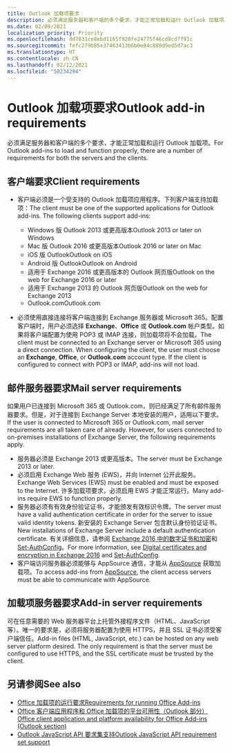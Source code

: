 ```yaml
---
title: Outlook 加载项要求
description: 必须满足服务器和客户端的多个要求，才能正常加载和运行 Outlook 加载项。
ms.date: 02/09/2021
localization_priority: Priority
ms.openlocfilehash: dd7831ce8ebd1165f920fe24775f46cd8cd7f91c
ms.sourcegitcommit: fefc279b85e37463413b6b0e84c880d9ed5d7ac3
ms.translationtype: HT
ms.contentlocale: zh-CN
ms.lasthandoff: 02/12/2021
ms.locfileid: "50234294"
---
```

# <a name="outlook-add-in-requirements"></a><span data-ttu-id="23af2-103">Outlook 加载项要求</span><span class="sxs-lookup"><span data-stu-id="23af2-103">Outlook add-in requirements</span></span>

<span data-ttu-id="23af2-104">必须满足服务器和客户端的多个要求，才能正常加载和运行 Outlook 加载项。</span><span class="sxs-lookup"><span data-stu-id="23af2-104">For Outlook add-ins to load and function properly, there are a number of requirements for both the servers and the clients.</span></span>

## <a name="client-requirements"></a><span data-ttu-id="23af2-105">客户端要求</span><span class="sxs-lookup"><span data-stu-id="23af2-105">Client requirements</span></span>

- <span data-ttu-id="23af2-106">客户端必须是一个受支持的 Outlook 加载项应用程序。下列客户端支持加载项：</span><span class="sxs-lookup"><span data-stu-id="23af2-106">The client must be one of the supported applications for Outlook add-ins. The following clients support add-ins:</span></span>

   - <span data-ttu-id="23af2-107">Windows 版 Outlook 2013 或更高版本</span><span class="sxs-lookup"><span data-stu-id="23af2-107">Outlook 2013 or later on Windows</span></span>
   - <span data-ttu-id="23af2-108">Mac 版 Outlook 2016 或更高版本</span><span class="sxs-lookup"><span data-stu-id="23af2-108">Outlook 2016 or later on Mac</span></span>
   - <span data-ttu-id="23af2-109">iOS 版 Outlook</span><span class="sxs-lookup"><span data-stu-id="23af2-109">Outlook on iOS</span></span>
   - <span data-ttu-id="23af2-110">Android 版 Outlook</span><span class="sxs-lookup"><span data-stu-id="23af2-110">Outlook on Android</span></span>
   - <span data-ttu-id="23af2-111">适用于 Exchange 2016 或更高版本的 Outlook 网页版</span><span class="sxs-lookup"><span data-stu-id="23af2-111">Outlook on the web for Exchange 2016 or later</span></span>
   - <span data-ttu-id="23af2-112">适用于 Exchange 2013 的 Outlook 网页版</span><span class="sxs-lookup"><span data-stu-id="23af2-112">Outlook on the web for Exchange 2013</span></span>
   - <span data-ttu-id="23af2-113">Outlook.com</span><span class="sxs-lookup"><span data-stu-id="23af2-113">Outlook.com</span></span>

- <span data-ttu-id="23af2-p101">必须使用直接连接将客户端连接到 Exchange 服务器或 Microsoft 365。配置客户端时，用户必须选择 **Exchange**、**Office** 或 **Outlook.com** 帐户类型。如果将客户端配置为使用 POP3 或 IMAP 连接，则加载项将不会加载。</span><span class="sxs-lookup"><span data-stu-id="23af2-p101">The client must be connected to an Exchange server or Microsoft 365 using a direct connection. When configuring the client, the user must choose an **Exchange**, **Office**, or **Outlook.com** account type. If the client is configured to connect with POP3 or IMAP, add-ins will not load.</span></span>

## <a name="mail-server-requirements"></a><span data-ttu-id="23af2-117">邮件服务器要求</span><span class="sxs-lookup"><span data-stu-id="23af2-117">Mail server requirements</span></span>

<span data-ttu-id="23af2-p102">如果用户已连接到 Microsoft 365 或 Outlook.com，则已经满足了所有邮件服务器要求。但是，对于连接到 Exchange Server 本地安装的用户，适用以下要求。</span><span class="sxs-lookup"><span data-stu-id="23af2-p102">If the user is connected to Microsoft 365 or Outlook.com, mail server requirements are all taken care of already. However, for users connected to on-premises installations of Exchange Server, the following requirements apply.</span></span>

- <span data-ttu-id="23af2-120">服务器必须是 Exchange 2013 或更高版本。</span><span class="sxs-lookup"><span data-stu-id="23af2-120">The server must be Exchange 2013 or later.</span></span>
- <span data-ttu-id="23af2-121">必须启用 Exchange Web 服务 (EWS)，并向 Internet 公开此服务。</span><span class="sxs-lookup"><span data-stu-id="23af2-121">Exchange Web Services (EWS) must be enabled and must be exposed to the Internet.</span></span> <span data-ttu-id="23af2-122">许多加载项要求，必须启用 EWS 才能正常运行。</span><span class="sxs-lookup"><span data-stu-id="23af2-122">Many add-ins require EWS to function properly.</span></span>
- <span data-ttu-id="23af2-123">服务器必须有有效身份验证证书，才能颁发有效标识令牌。</span><span class="sxs-lookup"><span data-stu-id="23af2-123">The server must have a valid authentication certificate in order for the server to issue valid identity tokens.</span></span> <span data-ttu-id="23af2-124">新安装的 Exchange Server 包含默认身份验证证书。</span><span class="sxs-lookup"><span data-stu-id="23af2-124">New installations of Exchange Server include a default authentication certificate.</span></span> <span data-ttu-id="23af2-125">有关详细信息，请参阅 [Exchange 2016 中的数字证书和加密](/Exchange/architecture/client-access/certificates)和 [Set-AuthConfig](/powershell/module/exchange/organization/Set-AuthConfig)。</span><span class="sxs-lookup"><span data-stu-id="23af2-125">For more information, see [Digital certificates and encryption in Exchange 2016](/Exchange/architecture/client-access/certificates) and [Set-AuthConfig](/powershell/module/exchange/organization/Set-AuthConfig).</span></span>
- <span data-ttu-id="23af2-126">客户端访问服务器必须能够与 AppSource 通信，才能从 [AppSource](https://appsource.microsoft.com/marketplace/apps?product=office&page=1&src=office&corrid=a35323d5-0e3d-4cc0-ba44-57537d74aae8&omexanonuid=581941df-1c6f-4eda-89e7-651af8aeaeb2) 获取加载项。</span><span class="sxs-lookup"><span data-stu-id="23af2-126">To access add-ins from [AppSource](https://appsource.microsoft.com/marketplace/apps?product=office&page=1&src=office&corrid=a35323d5-0e3d-4cc0-ba44-57537d74aae8&omexanonuid=581941df-1c6f-4eda-89e7-651af8aeaeb2), the client access servers must be able to communicate with AppSource.</span></span>

## <a name="add-in-server-requirements"></a><span data-ttu-id="23af2-127">加载项服务器要求</span><span class="sxs-lookup"><span data-stu-id="23af2-127">Add-in server requirements</span></span>

<span data-ttu-id="23af2-p105">可在任意需要的 Web 服务器平台上托管外接程序文件（HTML、JavaScript 等）。唯一的要求是，必须将服务器配置为使用 HTTPS，并且 SSL 证书必须受客户端信任。</span><span class="sxs-lookup"><span data-stu-id="23af2-p105">Add-in files (HTML, JavaScript, etc.) can be hosted on any web server platform desired. The only requirement is that the server must be configured to use HTTPS, and the SSL certificate must be trusted by the client.</span></span>

## <a name="see-also"></a><span data-ttu-id="23af2-130">另请参阅</span><span class="sxs-lookup"><span data-stu-id="23af2-130">See also</span></span>

- [<span data-ttu-id="23af2-131">Office 加载项的运行要求</span><span class="sxs-lookup"><span data-stu-id="23af2-131">Requirements for running Office Add-ins</span></span>](../concepts/requirements-for-running-office-add-ins.md)
- [<span data-ttu-id="23af2-132">Office 客户端应用程序和 Office 加载项的平台可用性（Outlook 部分）</span><span class="sxs-lookup"><span data-stu-id="23af2-132">Office client application and platform availability for Office Add-ins (Outlook section)</span></span>](../overview/office-add-in-availability.md#outlook)
- [<span data-ttu-id="23af2-133">Outlook JavaScript API 要求集支持</span><span class="sxs-lookup"><span data-stu-id="23af2-133">Outlook JavaScript API requirement set support</span></span>](../reference/requirement-sets/outlook-api-requirement-sets.md#requirement-sets-supported-by-exchange-servers-and-outlook-clients)
